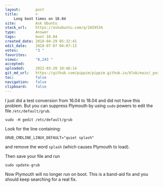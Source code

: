 ```yaml
---
layout:       post
title:        >
    Long boot times on 18.04
site:         Ask Ubuntu
stack_url:    https://askubuntu.com/q/1029534
type:         Answer
tags:         boot 18.04
created_date: 2018-04-29 05:32:41
edit_date:    2018-07-07 04:07:13
votes:        "3 "
favorites:    
views:        "8,243 "
accepted:     
uploaded:     2022-03-20 10:46:14
git_md_url:   https://github.com/pippim/pippim.github.io/blob/main/_posts/2018/2018-04-29-Long-boot-times-on-18.04.md
toc:          false
navigation:   false
clipboard:    false
---
```


I just did a test conversion from 16.04 to 18.04 and did not have this problem. But you can suppress Plymouth by using `sudo` powers to edit the file `/etc/default/grub`. 


``` 
sudo -H gedit /etc/default/grub
```


Look for the line containing:

``` 
GRUB_CMDLINE_LINUX_DEFAULT="quiet splash"
```

and remove the word `splash` (which causes Plymouth to load).

Then save your file and run

``` 
sudo update-grub
```

Now Plymouth will no longer run on boot. This is a band-aid fix and you should keep searching for a real fix.
